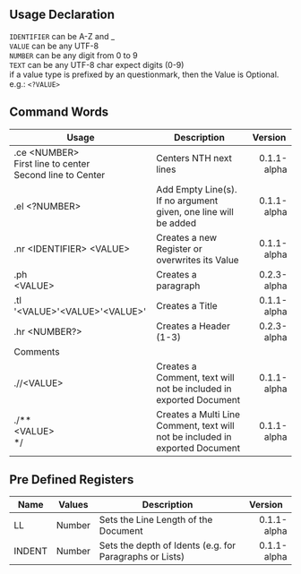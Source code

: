 ## Usage Declaration
`IDENTIFIER` can be A-Z and _<br>
`VALUE` can be any UTF-8<br>
`NUMBER` can be any digit from 0 to 9<br>
`TEXT` can be any UTF-8 char expect digits (0-9)<br>
if a value type is prefixed by an questionmark, then the Value is Optional. e.g.: `<?VALUE>`

## Command Words

<table>
<thead>
  <tr>
    <th>Usage</th>
    <th>Description</th>
    <th>Version</th>
  </tr>
</thead>
<tbody>
    <tr>
      <td>.ce &lt;NUMBER&gt;<br>First line to center<br>Second line to Center</td>
      <td>Centers NTH next lines</td>
      <td style="text-align: right;">0.1.1-alpha</td>
    </tr>
    <tr>
      <td>.el &lt;?NUMBER&gt;</td>
      <td>Add Empty Line(s). If no argument given, one line will be added</td>
      <td style="text-align: right;">0.1.1-alpha</td>
    </tr>
    <tr>
      <td>.nr &lt;IDENTIFIER&gt; &lt;VALUE&gt;</td>
      <td>Creates a new Register or overwrites its Value</td>
      <td style="text-align: right;">0.1.1-alpha</td>
    </tr>
    <tr>
      <td>.ph<br>&lt;VALUE&gt;</td>
      <td>Creates a paragraph</td>
      <td style="text-align: right;">0.2.3-alpha</td>
    </tr>
    <tr>
      <td>.tl '&lt;VALUE&gt;'&lt;VALUE&gt;'&lt;VALUE&gt;'</td>
      <td>Creates a Title</td>
      <td style="text-align: right;">0.1.1-alpha</td>
    </tr>
    <tr>
      <td>.hr &lt;NUMBER?&gt;</td>
      <td>Creates a Header (1-3)</td>
      <td style="text-align: right;">0.2.3-alpha</td>
    </tr>
    <tr>
      <td colspan="3" style="text-align: left;">Comments</d>
    </tr>
    <tr>
      <td>.//&lt;VALUE&gt;</td>
      <td>Creates a Comment, text will not be included in exported Document</td>
      <td style="text-align: right;">0.1.1-alpha</td>
    </tr>
    <tr>
      <td>./**<br>&lt;VALUE&gt;<br>*/</td>
      <td>Creates a Multi Line Comment, text will not be included in exported Document</td>
      <td style="text-align: right;">0.1.1-alpha</td>
    </tr>
</tbody>
</table>

## Pre Defined Registers

<table class="tg">
<thead>
  <tr>
    <th>Name</th>
    <th>Values</th>
    <th>Description</th>
    <th>Version</th>
  </tr>
</thead>
<tbody>
  <tr>
    <td>LL</td>
    <td>Number</td>
    <td>Sets the Line Length of the Document</td>
    <td style="text-align: right;">0.1.1-alpha</td>
  </tr>
  <tr>
    <td>INDENT</td>
    <td>Number</td>
    <td>Sets the depth of Idents (e.g. for Paragraphs or Lists)</td>
    <td style="text-align: right;">0.1.1-alpha</td>
  </tr>
</tbody>
</table>
